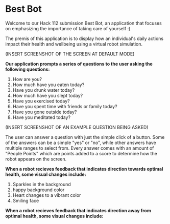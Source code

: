 <h1>Best Bot</h1> 

Welcome to our Hack 112 submission Best Bot, an application that focuses on emphasizing the importance of taking care of yourself :) 

The premis of this application is to display how an individual's daily actions impact their health and wellbeing using a virtual robot simulation. 

(INSERT SCREENSHOT OF THE SCREEN AT DEFAULT MODE)

**Our application prompts a series of questions to the user asking the following questions:**
1. How are you?
2. How much have you eaten today?
3. Have you drunk water today?
4. How much have you slept today?
5. Have you exercised today?
6. Have you spent time with friends or family today?
7. Have you gone outside today?
8. Have you meditated today?

(INSERT SCREENSHOT OF AN EXAMPLE QUESTION BEING ASKED)

The user can answer a question with just the simple click of a button. Some of the answers can be a simple "yes" or "no", while other answers have multiple ranges to select from. Every answer comes with an amount of "People Points" which are points added to a score to determine how the robot appears on the screen.

**When a robot recieves feedback that indicates direction towards optimal health, some visual changes include:**
1. Sparkles in the background
2. happy background color
3. Heart changes to a vibrant color
4. Smiling face 


**When a robot recieves feedback that indicates direction away from optimal health, some visual changes include:**
